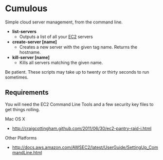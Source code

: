 Cumulous
========

Simple cloud server management, from the command line.

- **list-servers**
  - Outputs a list of all your [EC2](http://aws.amazon.com/ec2/) servers
- **create-server [name]**
  - Creates a new server with the given tag name. Returns the hostname.
- **kill-server [name]**
  - Kills all servers matching the given name.

Be patient. These scripts may take up to twenty or thirty seconds to run sometimes.

Requirements
------------

You will need the EC2 Command Line Tools and a few security key files to get things rolling.

Mac OS X
- http://craigcottingham.github.com/2011/06/30/ec2-pantry-raid-i.html

Other Platforms
- http://docs.aws.amazon.com/AWSEC2/latest/UserGuide/SettingUp_CommandLine.html


